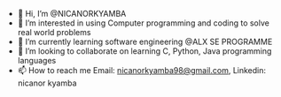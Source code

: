 - 👋 Hi, I’m @NICANORKYAMBA
- 👀 I’m interested in using Computer programming and coding to solve real world problems
- 🌱 I’m currently learning software engineering @ALX SE PROGRAMME
- 💞️ I’m looking to collaborate on learning C, Python, Java programming languages
- 📫 How to reach me Email: nicanorkyamba98@gmail.com, Linkedin: nicanor kyamba 

<!---
NICANORKYAMBA/NICANORKYAMBA is a ✨ special ✨ repository because its `README.md` (this file) appears on your GitHub profile.
You can click the Preview link to take a look at your changes.
--->

